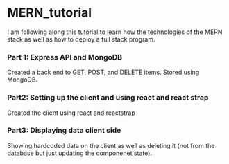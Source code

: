 # MERN_tutorial

I am following along [this](https://www.youtube.com/watch?v=PBTYxXADG_k&list=PLillGF-RfqbbiTGgA77tGO426V3hRF9iE&index=2&ab_channel=TraversyMedia) tutorial to learn how the technologies of the MERN stack as well as how to deploy a full stack program.


### Part 1: Express API and MongoDB
Created a back end to GET, POST, and DELETE items. Stored using MongoDB.

### Part2: Setting up the client and using react and react strap
Created the client using react and reactstrap

### Part3: Displaying data client side
Showing hardcoded data on the client as well as deleting it (not from the database but just updating the componenet state).
